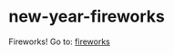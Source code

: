 # new-year-fireworks

Fireworks! Go to: [fireworks](https://angramme.github.io/new-year-fireworks/)
